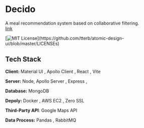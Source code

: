 
# Decido

A meal recommendation system based on collaborative filtering.   
[link](https://18.183.7.28/)



[![MIT License](https://img.shields.io/apm/l/atomic-design-ui.svg?)](https://github.com/tterb/atomic-design-ui/blob/master/LICENSEs)


## Tech Stack

**Client:** Material UI , Apollo Client , React , Vite 

**Server:** Node, Apollo Server , Express ,  

**Database:** MongoDB

**Depoly:** Docker , AWS EC2 , Zero SSL

**Third-Party API**: Google Maps API 

**Data Process:**  Pandas , RabbitMQ

